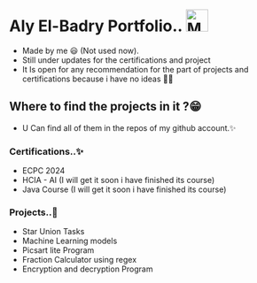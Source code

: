 # Aly El-Badry Portfolio.. <img src="https://raw.githubusercontent.com/Tarikul-Islam-Anik/Animated-Fluent-Emojis/master/Emojis/People%20with%20professions/Man%20Technologist%20Light%20Skin%20Tone.png" alt="Man Technologist Light Skin Tone" width="40" height="40" />
- Made by me 😃 (Not used now).
- Still under updates for the certifications and project
- It Is open for any recommendation for the part of projects and certifications because i have no ideas 💖😢
## Where to find the projects in it ?😁
- U Can find all of them in the repos of my github account.✨
### Certifications..✨
- ECPC 2024
- HCIA - AI (I will get it soon i have finished its course)
- Java Course (I will get it soon i have finished its course)
### Projects..👾
- Star Union Tasks
- Machine Learning models
- Picsart lite Program
- Fraction Calculator using regex
- Encryption and decryption Program
  
